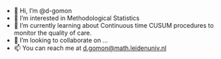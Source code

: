 - 👋 Hi, I’m @d-gomon
- 👀 I’m interested in Methodological Statistics
- 🌱 I’m currently learning about Continuous time CUSUM procedures to monitor the quality of care.
- 💞️ I’m looking to collaborate on ...
- 📫 You can reach me at d.gomon@math.leidenuniv.nl

<!---
d-gomon/d-gomon is a ✨ special ✨ repository because its `README.md` (this file) appears on your GitHub profile.
You can click the Preview link to take a look at your changes.
--->
